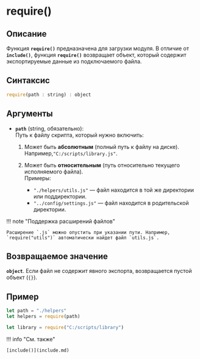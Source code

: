 # require()

## Описание
Функция **`require()`** предназначена для загрузки модуля. В отличие от **`include()`**, функция **`require()`** возвращает объект, который содержит экспортируемые данные из подключаемого файла.
 
## Синтаксис
``` javascript
require(path : string) : object
``` 

## Аргументы
- **`path`** (string, обязательно):  
Путь к файлу скрипта, который нужно включить:  

    1. Может быть **абсолютным** (полный путь к файлу на диске).  
      Например,`"C:/scripts/library.js"`.  

    2. Может быть **относительным** (путь относительно текущего исполняемого файла).  
      Примеры:  
          - `"./helpers/utils.js"` — файл находится в той же директории или поддиректории.  
          - `"../config/settings.js"` — файл находится в родительской директории.

!!! note "Поддержка расширений файлов"

    Расширение `.js` можно опустить при указании пути. Например, `require("utils")` автоматически найдет файл `utils.js`.


## Возвращаемое значение
**`object`**. Если файл не содержит явного экспорта, возвращается пустой объект (`{}`). 


## Пример
``` javascript linenums="1"
let path = "./helpers"
let helpers = require(path)

let library = require("C:/scripts/library")
``` 

!!! info "См. также"

    [include()](include.md)	
